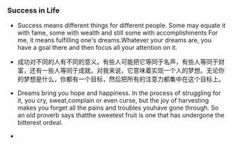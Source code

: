 ### Success in Life
- Success means different things for different people. Some may equate it with fame, some with wealth and still some with accomplishments For me, it means fulfilling one's dreams.Whatever your dreams are, you have a goal there and then focus all your attention on it.
- 成功对不同的人有不同的意义。有些人可能把它等同于名声，有些人等同于财富，还有一些人等同于成就。对我来说，它意味着实现一个人的梦想。无论你的梦想是什么，你都有一个目标，然后把所有的注意力都集中在这个目标上。

- Dreams bring you hope and happiness. In the process of struggling for it, you cry, sweat,complain or even curse, but the joy of harvesting makes you forget all the pains and troubles youhave gone through. So an old proverb says thatthe sweetest fruit is one that has undergone the bitterest ordeal.

- 